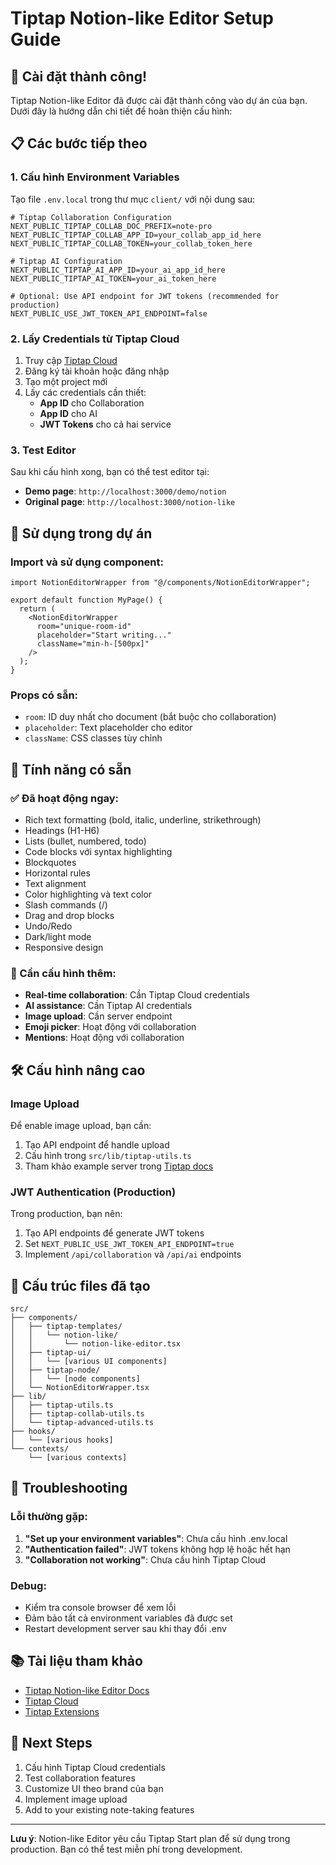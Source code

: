 # Tiptap Notion-like Editor Setup Guide

## 🎉 Cài đặt thành công!

Tiptap Notion-like Editor đã được cài đặt thành công vào dự án của bạn. Dưới đây là hướng dẫn chi tiết để hoàn thiện cấu hình:

## 📋 Các bước tiếp theo

### 1. Cấu hình Environment Variables

Tạo file `.env.local` trong thư mục `client/` với nội dung sau:

```env
# Tiptap Collaboration Configuration
NEXT_PUBLIC_TIPTAP_COLLAB_DOC_PREFIX=note-pro
NEXT_PUBLIC_TIPTAP_COLLAB_APP_ID=your_collab_app_id_here
NEXT_PUBLIC_TIPTAP_COLLAB_TOKEN=your_collab_token_here

# Tiptap AI Configuration
NEXT_PUBLIC_TIPTAP_AI_APP_ID=your_ai_app_id_here
NEXT_PUBLIC_TIPTAP_AI_TOKEN=your_ai_token_here

# Optional: Use API endpoint for JWT tokens (recommended for production)
NEXT_PUBLIC_USE_JWT_TOKEN_API_ENDPOINT=false
```

### 2. Lấy Credentials từ Tiptap Cloud

1. Truy cập [Tiptap Cloud](https://cloud.tiptap.dev)
2. Đăng ký tài khoản hoặc đăng nhập
3. Tạo một project mới
4. Lấy các credentials cần thiết:
   - **App ID** cho Collaboration
   - **App ID** cho AI
   - **JWT Tokens** cho cả hai service

### 3. Test Editor

Sau khi cấu hình xong, bạn có thể test editor tại:

- **Demo page**: `http://localhost:3000/demo/notion`
- **Original page**: `http://localhost:3000/notion-like`

## 🚀 Sử dụng trong dự án

### Import và sử dụng component:

```tsx
import NotionEditorWrapper from "@/components/NotionEditorWrapper";

export default function MyPage() {
  return (
    <NotionEditorWrapper
      room="unique-room-id"
      placeholder="Start writing..."
      className="min-h-[500px]"
    />
  );
}
```

### Props có sẵn:

- `room`: ID duy nhất cho document (bắt buộc cho collaboration)
- `placeholder`: Text placeholder cho editor
- `className`: CSS classes tùy chỉnh

## 🔧 Tính năng có sẵn

### ✅ Đã hoạt động ngay:

- Rich text formatting (bold, italic, underline, strikethrough)
- Headings (H1-H6)
- Lists (bullet, numbered, todo)
- Code blocks với syntax highlighting
- Blockquotes
- Horizontal rules
- Text alignment
- Color highlighting và text color
- Slash commands (/)
- Drag and drop blocks
- Undo/Redo
- Dark/light mode
- Responsive design

### 🔄 Cần cấu hình thêm:

- **Real-time collaboration**: Cần Tiptap Cloud credentials
- **AI assistance**: Cần Tiptap AI credentials
- **Image upload**: Cần server endpoint
- **Emoji picker**: Hoạt động với collaboration
- **Mentions**: Hoạt động với collaboration

## 🛠️ Cấu hình nâng cao

### Image Upload

Để enable image upload, bạn cần:

1. Tạo API endpoint để handle upload
2. Cấu hình trong `src/lib/tiptap-utils.ts`
3. Tham khảo example server trong [Tiptap docs](https://tiptap.dev/docs/ui-components/templates/notion-like-editor)

### JWT Authentication (Production)

Trong production, bạn nên:

1. Tạo API endpoints để generate JWT tokens
2. Set `NEXT_PUBLIC_USE_JWT_TOKEN_API_ENDPOINT=true`
3. Implement `/api/collaboration` và `/api/ai` endpoints

## 📁 Cấu trúc files đã tạo

```
src/
├── components/
│   ├── tiptap-templates/
│   │   └── notion-like/
│   │       └── notion-like-editor.tsx
│   ├── tiptap-ui/
│   │   └── [various UI components]
│   ├── tiptap-node/
│   │   └── [node components]
│   └── NotionEditorWrapper.tsx
├── lib/
│   ├── tiptap-utils.ts
│   ├── tiptap-collab-utils.ts
│   └── tiptap-advanced-utils.ts
├── hooks/
│   └── [various hooks]
└── contexts/
    └── [various contexts]
```

## 🐛 Troubleshooting

### Lỗi thường gặp:

1. **"Set up your environment variables"**: Chưa cấu hình .env.local
2. **"Authentication failed"**: JWT tokens không hợp lệ hoặc hết hạn
3. **"Collaboration not working"**: Chưa cấu hình Tiptap Cloud

### Debug:

- Kiểm tra console browser để xem lỗi
- Đảm bảo tất cả environment variables đã được set
- Restart development server sau khi thay đổi .env

## 📚 Tài liệu tham khảo

- [Tiptap Notion-like Editor Docs](https://tiptap.dev/docs/ui-components/templates/notion-like-editor)
- [Tiptap Cloud](https://cloud.tiptap.dev)
- [Tiptap Extensions](https://tiptap.dev/docs/editor/extensions)

## 🎯 Next Steps

1. Cấu hình Tiptap Cloud credentials
2. Test collaboration features
3. Customize UI theo brand của bạn
4. Implement image upload
5. Add to your existing note-taking features

---

**Lưu ý**: Notion-like Editor yêu cầu Tiptap Start plan để sử dụng trong production. Bạn có thể test miễn phí trong development.

